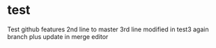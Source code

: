 # test
Test github features
2nd line to master
3rd line modified in test3 again branch plus update in merge editor